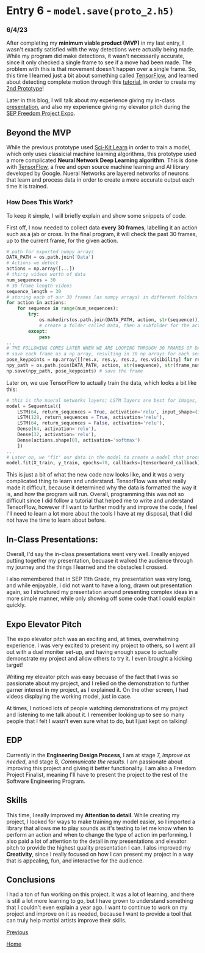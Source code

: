 # Entry 6 - `model.save(proto_2.h5)`
### 6/4/23

After completing my **minimum viable product (MVP)** in my last entry, I wasn't exactly satisfied with the way detections were actually being made. While my program did make detections, it wasn't necessarily accurate, since it only checked a single frame to see if a move had been made. The problem with this is that movement doesn't happen over a single frame. So, this time I learned just a bit about something called [TensorFlow](), and learned about detecting complete motion through this [tutorial](), in order to create my [2nd Prototype]()!

Later in this blog, I will talk about my experience giving my in-class [presentation](https://docs.google.com/presentation/d/1FeGKmW4rUroUsBJIB_JAE8QlwqM7RTan5QHmJDLA9gs/edit?usp=sharing), and also my experience giving my elevator pitch during the [SEP Freedom Project Expo](https://docs.google.com/document/d/1KWElCYnIoxcg4EEcW3FhXSfx1K0eptsTUh54YwEj-o4/edit?usp=sharing).

## Beyond the MVP

While the previous prototype used [Sci-Kit Learn]() in order to train a model, which only uses classicial machine learning algorithms, this prototype used a more complicated **Neural Network Deep Learning algorithm**. This is done with [TensorFlow](), a free and open source machine learning and AI library developed by Google. Nueral Networks are layered networks of neurons that learn and process data in order to create a more accurate output each time it is trained. 

### How Does This Work?

To keep it simple, I will briefly explain and show some snippets of code. 

First off, I now needed to collect data **every 30 frames**, labelling it an action such as a jab or cross. In the final program, it will check the past 30 frames, up to the current frame, for the given action. 

``` python
# path for exported numpy arrays
DATA_PATH = os.path.join('Data')
# Actions we detect
actions = np.array([...])
# thirty videos worth of data
num_sequences = 30
# 30 frame length videos
sequence_length = 30
# storing each of our 30 frames (as numpy arrays) in different folders
for action in actions:
	for sequence in range(num_sequences):
		try:
			os.makedirs(os.path.join(DATA_PATH, action, str(sequence)))
			# create a folder called Data, then a subfolder for the action, then a subfolder for the sequence
		except:
			pass
...
# THE FOLLOWING COMES LATER WHEN WE ARE LOOPING THROUGH 30 FRAMES OF DATA FOR EACH SEQUENCE
# save each frame as a np array, resulting in 30 np arrays for each sequence
pose_keypoints = np.array([[res.x, res.y, res.z, res.visibility] for res in results.pose_landmarks.landmark]).flatten() if results.pose_landmarks else np.zeros(132)
npy_path = os.path.join(DATA_PATH, action, str(sequence), str(frame_num)) # where we are saving our frame
np.save(npy_path, pose_keypoints) # save the frame
```

Later on, we use TensorFlow to actually train the data, which looks a bit like this:

``` python
# this is the nueral networks layers; LSTM layers are best for images, Dense layers then condense the data
model = Sequential([
    LSTM(64, return_sequences = True, activation='relu', input_shape=(30,132)),
    LSTM(128, return_sequences = True, activation='relu'),
    LSTM(64, return_sequences = False, activation='relu'),
    Dense(64, activation='relu'),
    Dense(32, activation='relu'),
    Dense(actions.shape[0], activation='softmax')
    ])
...
# Later on, we "fit" our data in the model to create a model that processes real time data
model.fit(X_train, y_train, epochs=70, callbacks=[tensorboard_callback]) # train our model
```

This is just a bit of what the new code now looks like, and it was a very complicated thing to learn and understand. TensorFlow was what really made it difficult, because it determined why the data is formatted the way it is, and how the program will run. Overall, programming this was not so difficult since I did follow a tutorial that helped me to write and understand TensorFlow, however if I want to further modify and improve the code, I feel I'll need to learn a lot more about the tools I have at my disposal, that I did not have the time to learn about before. 

## In-Class Presentations:

Overall, I'd say the in-class presentations went very well. I really enjoyed putting together my presentation, becuase it walked the audience through my journey and the things I learned and the obstacles I crossed.

I also remembered that in SEP 11th Grade, my presentation was very long, and while enjoyable, I did not want to have a long, drawn out presentation again, so I structured my presentation around presenting complex ideas in a more simple manner, while only showing off some code that I could explain quickly. 

## Expo Elevator Pitch

The expo elevator pitch was an exciting and, at times, overwhelming experience. I was very excited to present my project to others, so I went all out with a duel moniter set-up, and having enough space to actually demonstrate my project and allow others to try it. I even brought a kicking target!

Writing my elevator pitch was easy becuase of the fact that I was so passionate about my project, and I relied on the demonstration to further garner interest in my project, as I explained it. On the other screen, I had videos displaying the working model, just in case. 

At times, I noticed lots of people watching demonstrations of my project and listening to me talk about it. I remember looking up to see so many people that I felt I wasn't even sure what to do, but I just kept on talking!

## EDP

Currently in the **Engineering Design Process**, I am at stage 7, *Improve as needed*, and stage 8, *Communicate the results*. I am passionate about improving this project and giving it better functionality. I am also a Freedom Project Finalist, meaning I'll have to present the project to the rest of the Software Engineering Program. 

## Skills

This time, I really improved my **Attention to detail**. While creating my project, I looked for ways to make training my model easier, so I imported a library that allows me to play sounds as it's testing to let me know when to perform an action and when to change the type of action im performing. I also paid a lot of attention to the detail in my presentations and elevator pitch to provide the highest quality presentation I can. I alos improved my **Creativity**, since I really focused on how I can present my project in a way that is appealing, fun, and interactive for the audience.

## Conclusions

I had a ton of fun working on this project. It was a lot of learning, and there is still a lot more learning to go, but I have grown to understand something that I couldn't even explain a year ago. I want to continue to work on my project and improve on it as needed, because I want to provide a tool that can truly help martial artists improve their skills. 

[Previous](entry05.md)

[Home](../README.md)